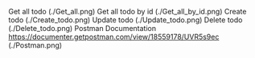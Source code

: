 Get all todo
(./Get_all.png)
Get all todo by id
(./Get_all_by_id.png)
Create todo
(./Create_todo.png)
Update todo
(./Update_todo.png)
Delete todo
(./Delete_todo.png)
Postman Documentation
https://documenter.getpostman.com/view/18559178/UVR5s9ec
(./Postman.png)
